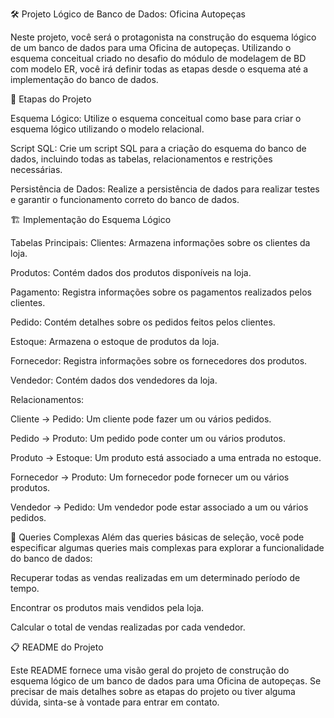 🛠️ Projeto Lógico de Banco de Dados: Oficina Autopeças

Neste projeto, você será o protagonista na construção do esquema lógico de um banco de dados para uma Oficina de autopeças. Utilizando o esquema conceitual criado no desafio do módulo de modelagem de BD com modelo ER, você irá definir todas as etapas desde o esquema até a implementação do banco de dados.

📝 Etapas do Projeto

Esquema Lógico: Utilize o esquema conceitual como base para criar o esquema lógico utilizando o modelo relacional.

Script SQL: Crie um script SQL para a criação do esquema do banco de dados, incluindo todas as tabelas, relacionamentos e restrições necessárias.

Persistência de Dados: Realize a persistência de dados para realizar testes e garantir o funcionamento correto do banco de dados.

🏗️ Implementação do Esquema Lógico

Tabelas Principais:
Clientes: Armazena informações sobre os clientes da loja.

Produtos: Contém dados dos produtos disponíveis na loja.

Pagamento: Registra informações sobre os pagamentos realizados pelos clientes.

Pedido: Contém detalhes sobre os pedidos feitos pelos clientes.

Estoque: Armazena o estoque de produtos da loja.

Fornecedor: Registra informações sobre os fornecedores dos produtos.

Vendedor: Contém dados dos vendedores da loja.

Relacionamentos:

Cliente -> Pedido: Um cliente pode fazer um ou vários pedidos.

Pedido -> Produto: Um pedido pode conter um ou vários produtos.

Produto -> Estoque: Um produto está associado a uma entrada no estoque.

Fornecedor -> Produto: Um fornecedor pode fornecer um ou vários produtos.

Vendedor -> Pedido: Um vendedor pode estar associado a um ou vários pedidos.

🧪 Queries Complexas
Além das queries básicas de seleção, você pode especificar algumas queries mais complexas para explorar a funcionalidade do banco de dados:

Recuperar todas as vendas realizadas em um determinado período de tempo.

Encontrar os produtos mais vendidos pela loja.

Calcular o total de vendas realizadas por cada vendedor.

📋 README do Projeto

Este README fornece uma visão geral do projeto de construção do esquema lógico de um banco de dados para uma Oficina de autopeças. Se precisar de mais detalhes sobre as etapas do projeto ou tiver alguma dúvida, sinta-se à vontade para entrar em contato.
